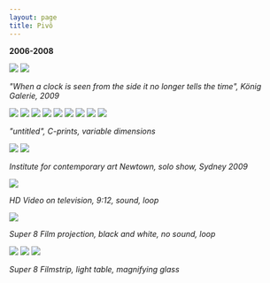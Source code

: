 ```yaml
---
layout: page
title: Pivô
---
```


**2006-2008**

<img src="/public/Screen Shot 2018-03-07 at 11.43.36.png">

<img src="/public/Screen Shot 2018-03-07 at 11.52.02.jpg">

_"When a clock is seen from the side it no longer tells the time", König Galerie, 2009_

<img src="/public/Screen Shot 2018-03-07 at 11.43.36.png">

<img src="/public/vela.jpg">

<img src="/public/peixe vulto.jpg">

<img src="/public/sr. joao.jpg">

<img src="/public/Sra Manuela.jpg">

<img src="/public/2017 oneeyedroom focado2-FINAL.jpg">

<img src="/public/homemespelho-druck-110x160.jpg">

<img src="/public/25atalho1_35mm.jpg">

<img src="/public/2017 madrid barajas limpo.jpg">

_"untitled", C-prints, variable dimensions_

<img src="/public/Screen Shot 2018-03-07 at 11.43.36.png">

<img src="/public/Screen Shot 2018-03-07 at 12.13.16.png">

_Institute for contemporary art Newtown, solo show, Sydney 2009_

<img src="/public/video vela.jpg">

_HD Video on television, 9:12, sound, loop_ 

<img src="/public/Screen Shot 2018-03-07 at 11.43.36.png">

_Super 8 Film projection, black and white, no sound, loop_

<img src="/public/super8 mesa.jpg">

<img src="/public/Screen Shot 2018-03-07 at 11.43.36.png">

<img src="/public/Screen Shot 2018-03-07 at 14.16.40.png">

_Super 8 Filmstrip, light table, magnifying glass_


